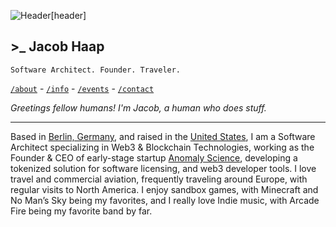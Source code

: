 ![Header[header]](https://gitlab.com/j3x/assets/-/raw/main/images/Header.jpg)

## >_ Jacob Haap

```
Software Architect. Founder. Traveler.
```

[`/about`](/about) - [`/info`](/info) - [`/events`](/events) - [`/contact`](/contact)

*Greetings fellow humans! I'm Jacob, a human who does stuff.*

***

Based in [Berlin, Germany](https://earth.google.com/web/search/Berlin/), and raised in the [United States](https://earth.google.com/web/search/Cincinnati,+OH,+USA/), I am a Software Architect specializing in Web3 & Blockchain Technologies, working as the Founder & CEO of early-stage startup [Anomaly Science](https://anomsci.com/), developing a tokenized solution for software licensing, and web3 developer tools. I love travel and commercial aviation, frequently traveling around Europe, with regular visits to North America. I enjoy sandbox games, with Minecraft and No Man’s Sky being my favorites, and I really love Indie music, with Arcade Fire being my favorite band by far.
